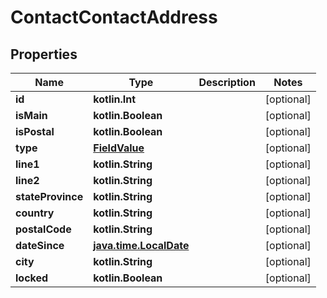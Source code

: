 
# ContactContactAddress

## Properties
Name | Type | Description | Notes
------------ | ------------- | ------------- | -------------
**id** | **kotlin.Int** |  |  [optional]
**isMain** | **kotlin.Boolean** |  |  [optional]
**isPostal** | **kotlin.Boolean** |  |  [optional]
**type** | [**FieldValue**](FieldValue.md) |  |  [optional]
**line1** | **kotlin.String** |  |  [optional]
**line2** | **kotlin.String** |  |  [optional]
**stateProvince** | **kotlin.String** |  |  [optional]
**country** | **kotlin.String** |  |  [optional]
**postalCode** | **kotlin.String** |  |  [optional]
**dateSince** | [**java.time.LocalDate**](java.time.LocalDate.md) |  |  [optional]
**city** | **kotlin.String** |  |  [optional]
**locked** | **kotlin.Boolean** |  |  [optional]



